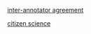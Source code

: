 [inter-annotator agreement](inter-annotator%20agreement.md)

[citizen science](citizen%20science.md)
